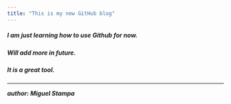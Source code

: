 ```yaml
---
title: "This is my new GitHub blog"
---
```

##### I am just learning how to use Github for now.
##### Will add more in future.
##### It is a great tool.
---
***author: Miguel Stampa***
